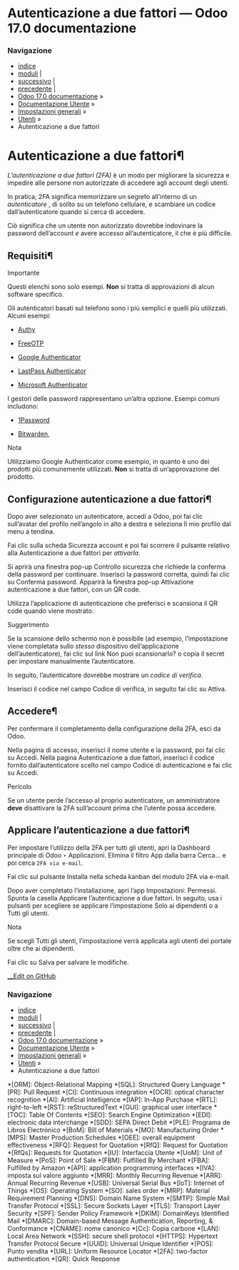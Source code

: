 # Autenticazione a due fattori — Odoo 17.0 documentazione

### Navigazione

  * [indice](../../../genindex.html "Indice generale")
  * [moduli](../../../py-modindex.html "Indice del modulo Python") |
  * [successivo](access_rights.html "Diritti di accesso") |
  * [precedente](language.html "Modificare la lingua") |
  * [Odoo 17.0 documentazione](../../../index-2.html) »
  * [Documentazione Utente](../../../applications.html) »
  * [Impostazioni generali](../../general.html) »
  * [Utenti](../users.html) »
  * Autenticazione a due fattori



# Autenticazione a due fattori¶

_L’autenticazione a due fattori (2FA)_ è un modo per migliorare la sicurezza e impedire alle persone non autorizzate di accedere agli account degli utenti.

In pratica, 2FA significa memorizzare un segreto all’interno di un _autenticatore_ , di solito su un telefono cellulare, e scambiare un codice dall’autenticatore quando si cerca di accedere.

Ciò significa che un utente non autorizzato dovrebbe indovinare la password dell’account _e_ avere accesso all’autenticatore, il che è più difficile.

## Requisiti¶

Importante

Questi elenchi sono solo esempi. **Non** si tratta di approvazioni di alcun software specifico.

Gli autenticatori basati sul telefono sono i più semplici e quelli più utilizzati. Alcuni esempi:

  * [Authy](https://authy.com/)

  * [FreeOTP](https://freeotp.github.io/)

  * [Google Authenticator](https://support.google.com/accounts/answer/1066447?hl=it&sjid=8327431702525404739-EU)

  * [LastPass Authenticator](https://lastpass.com/auth/)

  * [Microsoft Authenticator](https://www.microsoft.com/it-it/security/mobile-authenticator-app?cmp=h66ftb_42hbak)




I gestori delle password rappresentano un’altra opzione. Esempi comuni includono:

  * [1Password](https://support.1password.com/one-time-passwords/)

  * [Bitwarden](https://bitwarden.com/help/article/authenticator-keys/),




Nota

Utilizziamo Google Authenticator come esempio, in quanto è uno dei prodotti più comunemente utilizzati. **Non** si tratta di un’approvazione del prodotto.

## Configurazione autenticazione a due fattori¶

Dopo aver selezionato un autenticatore, accedi a Odoo, poi fai clic sull’avatar del profilo nell’angolo in alto a destra e seleziona Il mio profilo dal menu a tendina.

Fai clic sulla scheda Sicurezza account e poi fai scorrere il pulsante relativo alla Autenticazione a due fattori per _attivarla_.

Si aprirà una finestra pop-up Controllo sicurezza che richiede la conferma della password per continuare. Inserisci la password corretta, quindi fai clic su Conferma password. Apparirà la finestra pop-up Attivazione autenticazione a due fattori, con un QR code.

Utilizza l’applicazione di autenticazione che preferisci e scansiona il QR code quando viene mostrato.

Suggerimento

Se la scansione dello schermo non è possibile (ad esempio, l’impostazione viene completata sullo _stesso_ dispositivo dell’applicazione dell’autenticatore), fai clic sul link Non puoi scansionarlo? o copia il secret per impostare manualmente l’autenticatore.

In seguito, l’autenticatore dovrebbe mostrare un _codice di verifica_.

Inserisci il codice nel campo Codice di verifica, in seguito fai clic su Attiva.

## Accedere¶

Per confermare il completamento della configurazione della 2FA, esci da Odoo.

Nella pagina di accesso, inserisci il nome utente e la password, poi fai clic su Accedi. Nella pagina Autenticazione a due fattori, inserisci il codice fornito dall’autenticatore scelto nel campo Codice di autenticazione e fai clic su Accedi.

Pericolo

Se un utente perde l’accesso al proprio autenticatore, un amministratore **deve** disattivare la 2FA sull’account prima che l’utente possa accedere.

## Applicare l’autenticazione a due fattori¶

Per impostare l’utilizzo della 2FA per tutti gli utenti, apri la Dashboard principale di Odoo ‣ Applicazioni. Elimina il filtro App dalla barra Cerca… e poi cerca `2FA via e-mail`.

Fai clic sul pulsante Installa nella scheda kanban del modulo 2FA via e-mail.

Dopo aver completato l’installazione, apri l’app Impostazioni: Permessi. Spunta la casella Applicare l’autenticazione a due fattori. In seguito, usa i pulsanti per scegliere se applicare l’impostazione Solo ai dipendenti o a Tutti gli utenti.

Nota

Se scegli Tutti gli utenti, l’impostazione verrà applicata agli utenti del portale oltre che ai dipendenti.

Fai clic su Salva per salvare le modifiche.

[ __Edit on GitHub](https://github.com/odoo/documentation/edit/17.0/content/applications/general/users/2fa.rst)

### Navigazione

  * [indice](../../../genindex.html "Indice generale")
  * [moduli](../../../py-modindex.html "Indice del modulo Python") |
  * [successivo](access_rights.html "Diritti di accesso") |
  * [precedente](language.html "Modificare la lingua") |
  * [Odoo 17.0 documentazione](../../../index-2.html) »
  * [Documentazione Utente](../../../applications.html) »
  * [Impostazioni generali](../../general.html) »
  * [Utenti](../users.html) »
  * Autenticazione a due fattori


  *[ORM]: Object-Relational Mapping
  *[SQL]: Structured Query Language
  *[PR]: Pull Request
  *[CI]: Continuous integration
  *[OCR]: optical character recognition
  *[AI]: Artificial Intelligence
  *[IAP]: In-App Purchase
  *[RTL]: right-to-left
  *[RST]: reStructuredText
  *[GUI]: graphical user interface
  *[TOC]: Table Of Contents
  *[SEO]: Search Engine Optimization
  *[EDI]: electronic data interchange
  *[SDD]: SEPA Direct Debit
  *[PLE]: Programa de Libros Electrónico
  *[BoM]: Bill of Materials
  *[MO]: Manufacturing Order
  *[MPS]: Master Production Schedules
  *[OEE]: overall equipment effectiveness
  *[RFQ]: Request for Quotation
  *[RfQ]: Request for Quotation
  *[RfQs]: Requests for Quotation
  *[IU]: Interfaccia Utente
  *[UoM]: Unit of Measure
  *[PoS]: Point of Sale
  *[FBM]: Fulfilled By Merchant
  *[FBA]: Fulfilled by Amazon
  *[API]: application programming interfaces
  *[IVA]: imposta sul valore aggiunto
  *[MRR]: Monthly Recurring Revenue
  *[ARR]: Annual Recurring Revenue
  *[USB]: Universal Serial Bus
  *[IoT]: Internet of Things
  *[OS]: Operating System
  *[SO]: sales order
  *[MRP]: Material Requirement Planning
  *[DNS]: Domain Name System
  *[SMTP]: Simple Mail Transfer Protocol
  *[SSL]: Secure Sockets Layer
  *[TLS]: Transport Layer Security
  *[SPF]: Sender Policy Framework
  *[DKIM]: DomainKeys Identified Mail
  *[DMARC]: Domain-based Message Authentication, Reporting, & Conformance
  *[CNAME]: nome canonico
  *[Cc]: Copia carbone
  *[LAN]: Local Area Network
  *[SSH]: secure shell protocol
  *[HTTPS]: Hypertext Transfer Protocol Secure
  *[UUID]: Universal Unique Identifier
  *[POS]: Punto vendita
  *[URL]: Uniform Resource Locator
  *[2FA]: two-factor authentication
  *[QR]: Quick Response